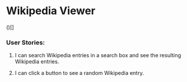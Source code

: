 # Wikipedia Viewer
()[]

### User Stories:

1. I can search Wikipedia entries in a search box and see the resulting Wikipedia entries.

2. I can click a button to see a random Wikipedia entry.
